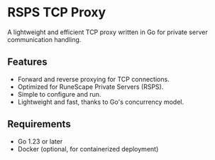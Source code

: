 # RSPS TCP Proxy

A lightweight and efficient TCP proxy written in Go for private server communication handling.

## Features
- Forward and reverse proxying for TCP connections.
- Optimized for RuneScape Private Servers (RSPS).
- Simple to configure and run.
- Lightweight and fast, thanks to Go's concurrency model.

## Requirements
- Go 1.23 or later
- Docker (optional, for containerized deployment)
